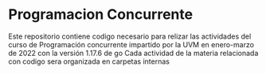# Programacion Concurrente

Este repositorio contiene codigo necesario para relizar las actividades del curso de Programación concurrente impartido por la UVM en enero-marzo de 2022 con la versión 1.17.6 de go
Cada actividad de la materia relacionada con codigo sera organizada en carpetas internas

